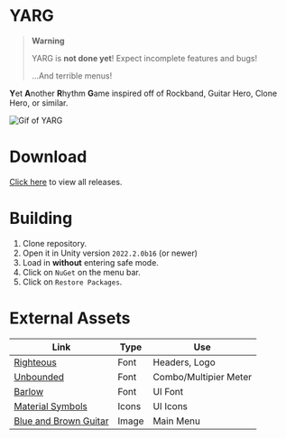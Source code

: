 # YARG

> **Warning**
>
> YARG is **not done yet**! Expect incomplete features and bugs!
>
> ...And terrible menus!

**Y**et **A**nother **R**hythm **G**ame inspired off of Rockband, Guitar Hero, Clone Hero, or similar.

![Gif of YARG](gif.gif)

# Download 

[Click here](https://github.com/EliteAsian123/YARG/releases) to view all releases.

# Building

1. Clone repository.
2. Open it in Unity version `2022.2.0b16` (or newer)
3. Load in **without** entering safe mode.
4. Click on `NuGet` on the menu bar.
5. Click on `Restore Packages`.

# External Assets

| Link | Type | Use |
| --- | --- | --- |
| [Righteous](https://fonts.google.com/specimen/Righteous) | Font | Headers, Logo
| [Unbounded](https://fonts.google.com/specimen/Unbounded) | Font | Combo/Multipier Meter
| [Barlow](https://fonts.google.com/specimen/Barlow) | Font | UI Font
| [Material Symbols](https://fonts.google.com/icons) | Icons | UI Icons
| [Blue and Brown Guitar](https://www.pexels.com/photo/blue-and-brown-guitar-1539789) | Image | Main Menu
